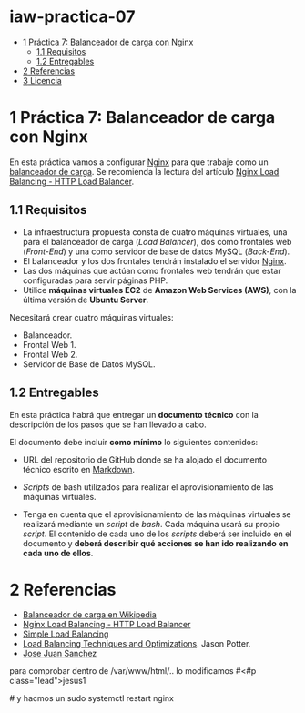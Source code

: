 # iaw-practica-07
<ul>
<li><a href="#práctica-7-balanceador-de-carga-con-nginx"><span class="toc-section-number">1</span> Práctica 7: Balanceador de carga con Nginx</a><ul>
<li><a href="#requisitos"><span class="toc-section-number">1.1</span> Requisitos</a></li>
<li><a href="#entregables"><span class="toc-section-number">1.2</span> Entregables</a></li>
</ul></li>
<li><a href="#referencias"><span class="toc-section-number">2</span> Referencias</a></li>
<li><a href="#licencia"><span class="toc-section-number">3</span> Licencia</a></li>
</ul>
</nav>

<h1 id="práctica-7-balanceador-de-carga-con-nginx"><span class="header-section-number">1</span> Práctica 7: Balanceador de carga con Nginx</h1>
<p>En esta práctica vamos a configurar <a href="https://nginx.org">Nginx</a> para que trabaje como un <a href="https://es.wikipedia.org/wiki/Balanceador_de_carga">balanceador de carga</a>. Se recomienda la lectura del artículo <a href="https://www.nginx.com/resources/admin-guide/load-balancer/">Nginx Load Balancing - HTTP Load Balancer</a>.</p>
<h2 id="requisitos"><span class="header-section-number">1.1</span> Requisitos</h2>
<ul>
<li>La infraestructura propuesta consta de cuatro máquinas virtuales, una para el balanceador de carga (<em>Load Balancer</em>), dos como frontales web (<em>Front-End</em>) y una como servidor de base de datos MySQL (<em>Back-End</em>).</li>
<li>El balanceador y los dos frontales tendrán instalado el servidor <a href="https://nginx.org">Nginx</a>.</li>
<li>Las dos máquinas que actúan como frontales web tendrán que estar configuradas para servir páginas PHP.</li>
<li>Utilice <strong>máquinas virtuales EC2</strong> de <strong>Amazon Web Services (AWS)</strong>, con la última versión de <strong>Ubuntu Server</strong>.</li>
</ul>
<p>Necesitará crear cuatro máquinas virtuales:</p>
<ul>
<li>Balanceador.</li>
<li>Frontal Web 1.</li>
<li>Frontal Web 2.</li>
<li>Servidor de Base de Datos MySQL.</li>
</ul>
<h2 id="entregables"><span class="header-section-number">1.2</span> Entregables</h2>
<p>En esta práctica habrá que entregar un <strong>documento técnico</strong> con la descripción de los pasos que se han llevado a cabo.</p>
<p>El documento debe incluir <strong>como mínimo</strong> lo siguientes contenidos:</p>
<ul>
<li><p>URL del repositorio de GitHub donde se ha alojado el documento técnico escrito en <a href="https://es.wikipedia.org/wiki/Markdown">Markdown</a>.</p></li>
<li><p><em>Scripts</em> de bash utilizados para realizar el aprovisionamiento de las máquinas virtuales.</p></li>
<li><p>Tenga en cuenta que el aprovisionamiento de las máquinas virtuales se realizará mediante un <em>script</em> de <em>bash</em>. Cada máquina usará su propio <em>script</em>. El contenido de cada uno de los <em>scripts</em> deberá ser incluido en el documento y <strong>deberá describir qué acciones se han ido realizando en cada uno de ellos</strong>.</p></li>
</ul>
<h1 id="referencias"><span class="header-section-number">2</span> Referencias</h1>
<ul>
<li><a href="https://es.wikipedia.org/wiki/Balanceador_de_carga">Balanceador de carga en Wikipedia</a></li>
<li><a href="https://www.nginx.com/resources/admin-guide/load-balancer/">Nginx Load Balancing - HTTP Load Balancer</a></li>
<li><a href="https://www.nginx.com/resources/wiki/start/topics/examples/loadbalanceexample/">Simple Load Balancing</a></li>
<li><a href="https://www.liquidweb.com/kb/load-balancing-techniques-optimizations/">Load Balancing Techniques and Optimizations</a>. Jason Potter.</li>
  <li><a href="https://josejuansanchez.org/iaw/practica-07/index.html">Jose Juan Sanchez</a></li>
</ul>
para comprobar dentro de /var/www/html/.. lo modificamos  #<#p class="lead">jesus1</p># y hacmos un sudo systemctl restart nginx
